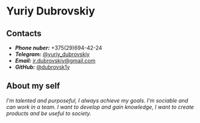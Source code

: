 # Yuriy Dubrovskiy
## Contacts
* ***Phone nuber:*** +375(29)694-42-24  
* ***Telegram:*** [@yuriy_dubrovskiy](https://t.me/yuriy_dubrovskiy)
* ***Email:*** jr.dubrovskiy@gmail.com 
* ***GitHub:*** [@dubrovsk1y](https://github.com/dubrovsk1y)
## About my self
*I'm talented and purposeful, I always achieve my goals. I'm sociable and can work in a team. I want to develop and gain knowledge, I want to create products and be useful to society.*